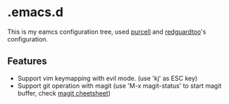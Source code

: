 .emacs.d
========

This is my eamcs configuration tree, used [purcell](https://github.com/purcell/emacs.d) and [redguardtoo](https://github.com/redguardtoo/emacs.d)'s configuration.

## Features

* Support vim keymapping with evil mode. (use 'kj' as ESC key)
* Support git operation with magit (use 'M-x magit-status' to start magit buffer, check [magit cheetsheet](http://daemianmack.com/magit-cheatsheet.html))
